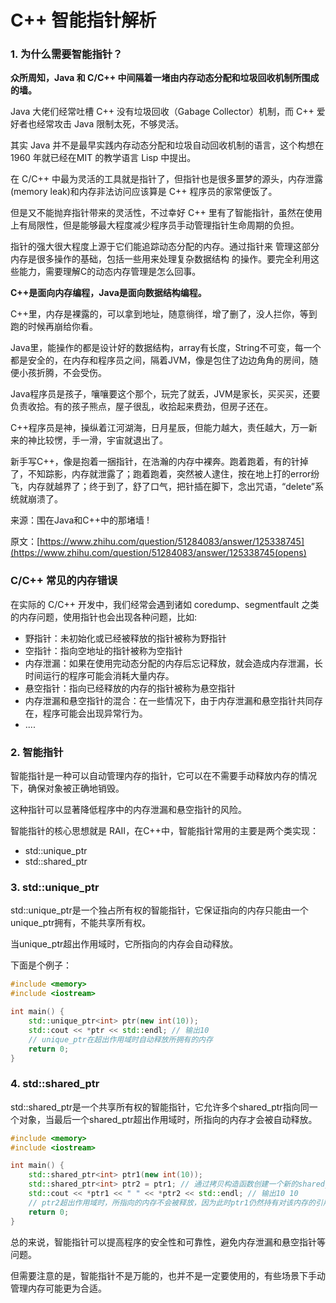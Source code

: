 # C++ 智能指针解析

### 1. 为什么需要智能指针？

**众所周知，Java 和 C/C++ 中间隔着一堵由内存动态分配和垃圾回收机制所围成的墙。**

Java 大佬们经常吐槽 C++ 没有垃圾回收（Gabage Collector）机制，而 C++ 爱好者也经常攻击 Java 限制太死，不够灵活。

其实 Java 并不是最早实践内存动态分配和垃圾自动回收机制的语言，这个构想在 1960 年就已经在MIT 的教学语言 Lisp 中提出。

在 C/C++ 中最为灵活的工具就是指针了，但指针也是很多噩梦的源头，内存泄露(memory leak)和内存非法访问应该算是 C++ 程序员的家常便饭了。

但是又不能抛弃指针带来的灵活性，不过幸好 C++ 里有了智能指针，虽然在使用上有局限性，但是能够最大程度减少程序员手动管理指针生命周期的负担。

指针的强大很大程度上源于它们能追踪动态分配的内存。通过指针来 管理这部分内存是很多操作的基础，包括一些用来处理复杂数据结构 的操作。要完全利用这些能力，需要理解C的动态内存管理是怎么回事。

**C++是面向内存编程，Java是面向数据结构编程。**

C++里，内存是裸露的，可以拿到地址，随意徜徉，增了删了，没人拦你，等到跑的时候再崩给你看。

Java里，能操作的都是设计好的数据结构，array有长度，String不可变，每一个都是安全的，在内存和程序员之间，隔着JVM，像是包住了边边角角的房间，随便小孩折腾，不会受伤。

Java程序员是孩子，嚷嚷要这个那个，玩完了就丢，JVM是家长，买买买，还要负责收拾。有的孩子熊点，屋子很乱，收拾起来费劲，但房子还在。

C++程序员是神，操纵着江河湖海，日月星辰，但能力越大，责任越大，万一新来的神比较愣，手一滑，宇宙就退出了。

新手写C++，像是抱着一捆指针，在浩瀚的内存中裸奔。跑着跑着，有的针掉了，不知踪影，内存就泄露了；跑着跑着，突然被人逮住，按在地上打的error纷飞，内存就越界了；终于到了，舒了口气，把针插在脚下，念出咒语，“delete”系统就崩溃了。

来源：围在Java和C++中的那堵墙 !

原文：[https://www.zhihu.com/question/51284083/answer/125338745](https://www.zhihu.com/question/51284083/answer/125338745(opens)

### C/C++ 常见的内存错误

在实际的 C/C++ 开发中，我们经常会遇到诸如 coredump、segmentfault 之类的内存问题，使用指针也会出现各种问题，比如:

- 野指针：未初始化或已经被释放的指针被称为野指针
- 空指针：指向空地址的指针被称为空指针
- 内存泄漏：如果在使用完动态分配的内存后忘记释放，就会造成内存泄漏，长时间运行的程序可能会消耗大量内存。
- 悬空指针：指向已经释放的内存的指针被称为悬空指针
- 内存泄漏和悬空指针的混合：在一些情况下，由于内存泄漏和悬空指针共同存在，程序可能会出现异常行为。
- ....

### 2. 智能指针

智能指针是一种可以自动管理内存的指针，它可以在不需要手动释放内存的情况下，确保对象被正确地销毁。

这种指针可以显著降低程序中的内存泄漏和悬空指针的风险。

智能指针的核心思想就是 RAII，在C++中，智能指针常用的主要是两个类实现：

- std::unique_ptr
- std::shared_ptr

### 3. std::unique_ptr

std::unique_ptr是一个独占所有权的智能指针，它保证指向的内存只能由一个unique_ptr拥有，不能共享所有权。

当unique_ptr超出作用域时，它所指向的内存会自动释放。

下面是个例子：

```cpp
#include <memory>
#include <iostream>

int main() {
    std::unique_ptr<int> ptr(new int(10));
    std::cout << *ptr << std::endl; // 输出10
    // unique_ptr在超出作用域时自动释放所拥有的内存
    return 0;
}
```

### 4. std::shared_ptr

std::shared_ptr是一个共享所有权的智能指针，它允许多个shared_ptr指向同一个对象，当最后一个shared_ptr超出作用域时，所指向的内存才会被自动释放。

```cpp
#include <memory>
#include <iostream>

int main() {
    std::shared_ptr<int> ptr1(new int(10));
    std::shared_ptr<int> ptr2 = ptr1; // 通过拷贝构造函数创建一个新的shared_ptr，此时引用计数为2
    std::cout << *ptr1 << " " << *ptr2 << std::endl; // 输出10 10
    // ptr2超出作用域时，所指向的内存不会被释放，因为此时ptr1仍然持有对该内存的引用
    return 0;
}
```

总的来说，智能指针可以提高程序的安全性和可靠性，避免内存泄漏和悬空指针等问题。

但需要注意的是，智能指针不是万能的，也并不是一定要使用的，有些场景下手动管理内存可能更为合适。
